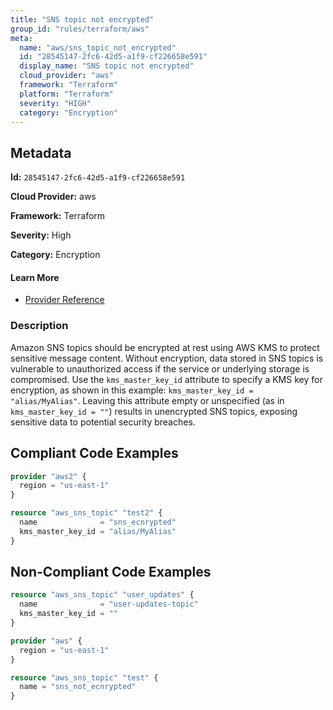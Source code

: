 ```yaml
---
title: "SNS topic not encrypted"
group_id: "rules/terraform/aws"
meta:
  name: "aws/sns_topic_not_encrypted"
  id: "28545147-2fc6-42d5-a1f9-cf226658e591"
  display_name: "SNS topic not encrypted"
  cloud_provider: "aws"
  framework: "Terraform"
  platform: "Terraform"
  severity: "HIGH"
  category: "Encryption"
---
```

## Metadata

**Id:** `28545147-2fc6-42d5-a1f9-cf226658e591`

**Cloud Provider:** aws

**Framework:** Terraform

**Severity:** High

**Category:** Encryption

#### Learn More

 - [Provider Reference](https://registry.terraform.io/providers/hashicorp/aws/latest/docs/resources/sns_topic#kms_master_key_id)

### Description

 Amazon SNS topics should be encrypted at rest using AWS KMS to protect sensitive message content. Without encryption, data stored in SNS topics is vulnerable to unauthorized access if the service or underlying storage is compromised. Use the `kms_master_key_id` attribute to specify a KMS key for encryption, as shown in this example: `kms_master_key_id = "alias/MyAlias"`. Leaving this attribute empty or unspecified (as in `kms_master_key_id = ""`) results in unencrypted SNS topics, exposing sensitive data to potential security breaches.


## Compliant Code Examples
```terraform
provider "aws2" {
  region = "us-east-1"
}

resource "aws_sns_topic" "test2" {
  name              = "sns_ecnrypted"
  kms_master_key_id = "alias/MyAlias"
}

```
## Non-Compliant Code Examples
```terraform
resource "aws_sns_topic" "user_updates" {
  name              = "user-updates-topic"
  kms_master_key_id = ""
}

```

```terraform
provider "aws" {
  region = "us-east-1"
}

resource "aws_sns_topic" "test" {
  name = "sns_not_ecnrypted"
}

```